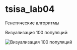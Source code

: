 # tsisa_lab04
Генетические алгоритмы

Визуализация 100 популяций:

![Визуализация 100 популяций](visualisation.gif)
